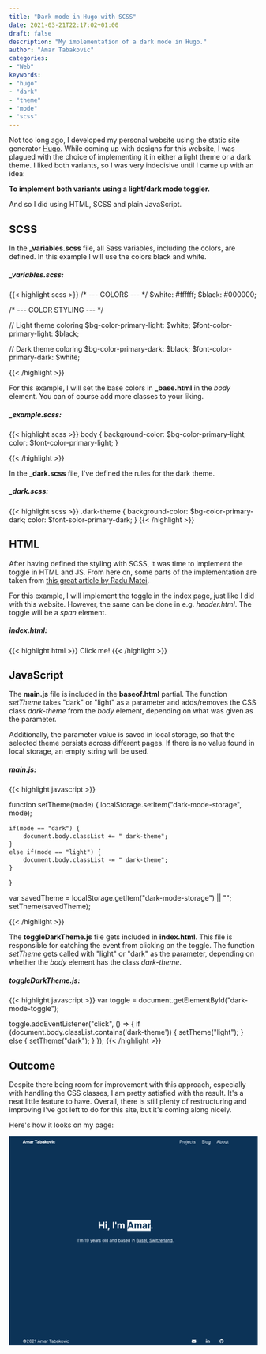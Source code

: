 ```yaml
---
title: "Dark mode in Hugo with SCSS"
date: 2021-03-21T22:17:02+01:00
draft: false
description: "My implementation of a dark mode in Hugo."
author: "Amar Tabakovic"
categories: 
- "Web"
keywords:
- "hugo"
- "dark"
- "theme"
- "mode"
- "scss"
---
```


Not too long ago, I developed my personal website using the static site generator [Hugo](https://gohugo.io/). While coming up with designs for this website, I was plagued with the choice of implementing it in either a light theme or a dark theme. I liked both variants, so I was very indecisive until I came up with an idea: 

**To implement both variants using a light/dark mode toggler.**

And so I did using HTML, SCSS and plain JavaScript.

## SCSS

In the **_variables.scss** file, all Sass variables, including the colors, are defined. In this example I will use the colors black and white.

##### _variables.scss:

{{< highlight scss >}}
/* --- COLORS --- */
$white: #ffffff;
$black: #000000;

/* --- COLOR STYLING --- */

// Light theme coloring
$bg-color-primary-light: $white;
$font-color-primary-light: $black;

// Dark theme coloring
$bg-color-primary-dark: $black;
$font-color-primary-dark: $white;

{{< /highlight >}}

For this example, I will set the base colors in **_base.html** in the *body* element. You can of course add more classes to your liking.

##### _example.scss:

{{< highlight scss >}}
body {
    background-color: $bg-color-primary-light;
    color: $font-color-primary-light;
}

{{< /highlight >}}

In the **_dark.scss** file, I've defined the rules for the dark theme.

##### _dark.scss:

{{< highlight scss >}}
.dark-theme {
    background-color: $bg-color-primary-dark;
    color: $font-solor-primary-dark;
}
{{< /highlight >}}

## HTML
After having defined the styling with SCSS, it was time to implement the toggle in HTML and JS. From here on, some parts of the implementation are taken from [this great article by Radu Matei](https://radu-matei.com/blog/dark-mode/).

For this example, I will implement the toggle in the index page, just like I did with this website. However, the same can be done in e.g. *header.html*. The toggle will be a *span* element.

##### index.html:

{{< highlight html >}}
<span id="dark-mode-toggle">Click me!</span>
{{< /highlight >}}

## JavaScript

The **main.js** file is included in the **baseof.html** partial. The function *setTheme* takes "dark" or "light" as a parameter and adds/removes the CSS class *dark-theme* from the *body* element, depending on what was given as the parameter. 

Additionally, the parameter value is saved in local storage, so that the selected theme persists across different pages. If there is no value found in local storage, an empty string will be used.

##### main.js:
{{< highlight javascript >}}

function setTheme(mode) {
    localStorage.setItem("dark-mode-storage", mode);

    if(mode == "dark") {
        document.body.classList += " dark-theme";
    }
    else if(mode == "light") {
        document.body.classList -= " dark-theme";
    }
}

var savedTheme = localStorage.getItem("dark-mode-storage") || "";
setTheme(savedTheme);

{{< /highlight >}}

The **toggleDarkTheme.js** file gets included in **index.html**. This file is responsible for catching the event from clicking on the toggle. The function *setTheme* gets called with "light" or "dark" as the parameter, depending on whether the *body* element has the class *dark-theme*.

##### toggleDarkTheme.js:
{{< highlight javascript >}}
var toggle = document.getElementById("dark-mode-toggle");

toggle.addEventListener("click", () => {
    if (document.body.classList.contains('dark-theme')) {
        setTheme("light");
    } else {
        setTheme("dark");
    }
});
{{< /highlight >}}

## Outcome

Despite there being room for improvement with this approach, especially with handling the CSS classes, I am pretty satisfied with the result. It's a neat little feature to have. Overall, there is still plenty of restructuring and improving I've got left to do for this site, but it's coming along nicely.

Here's how it looks on my page:

![My site](imgs/amar-site-dark.gif)



